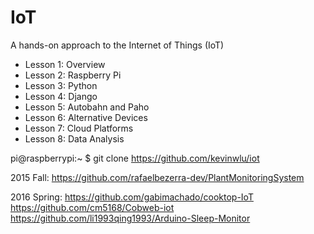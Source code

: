 # IoT

A hands-on approach to the Internet of Things (IoT)

* Lesson 1: Overview
* Lesson 2: Raspberry Pi
* Lesson 3: Python
* Lesson 4: Django
* Lesson 5: Autobahn and Paho
* Lesson 6: Alternative Devices
* Lesson 7: Cloud Platforms
* Lesson 8: Data Analysis

pi@raspberrypi:~ $ git clone https://github.com/kevinwlu/iot

2015 Fall:
https://github.com/rafaelbezerra-dev/PlantMonitoringSystem

2016 Spring:
https://github.com/gabimachado/cooktop-IoT
https://github.com/cm5168/Cobweb-iot
https://github.com/li1993qing1993/Arduino-Sleep-Monitor
